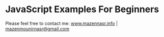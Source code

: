 # JavaScript Examples For Beginners
Please feel free to contact me: www.mazennasr.info | mazenmounirnasr@gmail.com
